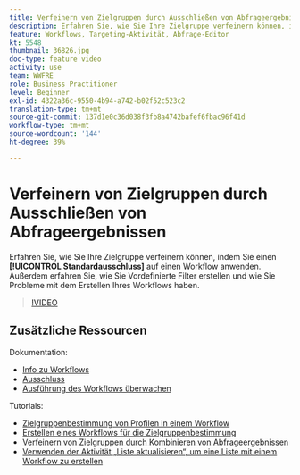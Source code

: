 ```yaml
---
title: Verfeinern von Zielgruppen durch Ausschließen von Abfrageergebnissen
description: Erfahren Sie, wie Sie Ihre Zielgruppe verfeinern können, indem Sie einen Standardausschluss auf einen Workflow anwenden. Außerdem erfahren Sie, wie Sie Vordefinierte Filter erstellen und wie Sie Probleme mit dem Erstellen Ihres Workflows haben.
feature: Workflows, Targeting-Aktivität, Abfrage-Editor
kt: 5548
thumbnail: 36826.jpg
doc-type: feature video
activity: use
team: WWFRE
role: Business Practitioner
level: Beginner
exl-id: 4322a36c-9550-4b94-a742-b02f52c523c2
translation-type: tm+mt
source-git-commit: 137d1e0c36d038f3fb8a4742bafef6fbac96f41d
workflow-type: tm+mt
source-wordcount: '144'
ht-degree: 39%

---
```


# Verfeinern von Zielgruppen durch Ausschließen von Abfrageergebnissen

Erfahren Sie, wie Sie Ihre Zielgruppe verfeinern können, indem Sie einen **[!UICONTROL Standardausschluss]** auf einen Workflow anwenden. Außerdem erfahren Sie, wie Sie Vordefinierte Filter erstellen und wie Sie Probleme mit dem Erstellen Ihres Workflows haben.

>[!VIDEO](https://video.tv.adobe.com/v/36826?quality=12)

## Zusätzliche Ressourcen

Dokumentation:

* [Info zu Workflows](https://docs.adobe.com/content/help/de-DE/campaign-classic/using/automating-with-workflows/introduction/about-workflows.html)
* [Ausschluss](https://docs.adobe.com/content/help/en/campaign-classic/using/automating-with-workflows/targeting-activities/exclusion.html)
* [Ausführung des Workflows überwachen](https://docs.adobe.com/content/help/en/campaign-classic/using/automating-with-workflows/monitoring-workflows/monitoring-workflow-execution.html)

Tutorials:

* [Zielgruppenbestimmung von Profilen in einem Workflow](/help/getting-started/targeting-profiles-in-a-workflow.md)
* [Erstellen eines Workflows für die Zielgruppenbestimmung](/help/automating-with-workflows/creating-a-targeting-workflow.md)
* [Verfeinern von Zielgruppen durch Kombinieren von Abfrageergebnissen](/help/automating-with-workflows/refining-targets-by-combining-query-results.md)
* [Verwenden der Aktivität „Liste aktualisieren“, um eine Liste mit einem Workflow zu erstellen](/help/automating-with-workflows/using-the-update-list-activity.md)
